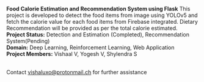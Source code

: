 **Food Calorie Estimation and Recommendation System using Flask**
This project is developed to detect the food items from image using YOLOv5 and fetch the calorie value for each food items from Firebase integrated. Dietary Recommendation will be provided as per the total calorie estimated.<br>
**Project Status:** Detection and Estimation (Completed), Recommendation System(Pending)<br>
**Domain:** Deep Learning, Reinforcement Learning, Web Application<br>
**Project Members:** Vishaal V, Yogesh V, Shylendra S<br><br>

Contact vishaluxo@protonmail.ch for further assistance

